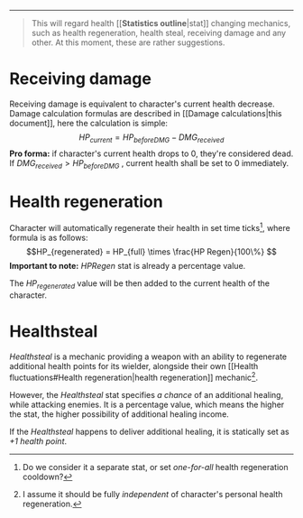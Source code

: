 ___

>This will regard health [[__Statistics outline__|stat]] changing mechanics, such as health regeneration, health steal, receiving damage and any other. At this moment, these are rather suggestions.


# Receiving damage

Receiving damage is equivalent to character's current health decrease. Damage calculation formulas are described in [[Damage calculations|this document]], here the calculation is simple:
$$HP_{current} = HP_{beforeDMG} - DMG_{received}$$
**Pro forma:** if character's current health drops to 0, they're considered dead. If $DMG_{received} > HP_{beforeDMG}$ , current health shall be set to 0 immediately.

# Health regeneration

Character will automatically regenerate their health in set time ticks[^1], where formula is as follows:
$$HP_{regenerated} = HP_{full} \times \frac{HP Regen}{100\%} $$
**Important to note:** $HPRegen$ stat is already a percentage value.

The $HP_{regenerated}$ value will be then added to the current health of the character.

# Healthsteal

*Healthsteal* is a mechanic providing a weapon with an ability to regenerate additional health points for its wielder, alongside their own [[Health fluctuations#Health regeneration|health regeneration]] mechanic[^2].  

However, the *Healthsteal* stat specifies *a chance* of an additional healing, while attacking enemies. It is a percentage value, which means the higher the stat, the higher possibility of additional healing income. 

If the *Healthsteal* happens to deliver additional healing, it is statically set as *+1 health point*.


[^1]: Do we consider it a separate stat, or set *one-for-all* health regeneration cooldown?
[^2]: I assume it should be fully *independent* of character's personal health regeneration.
